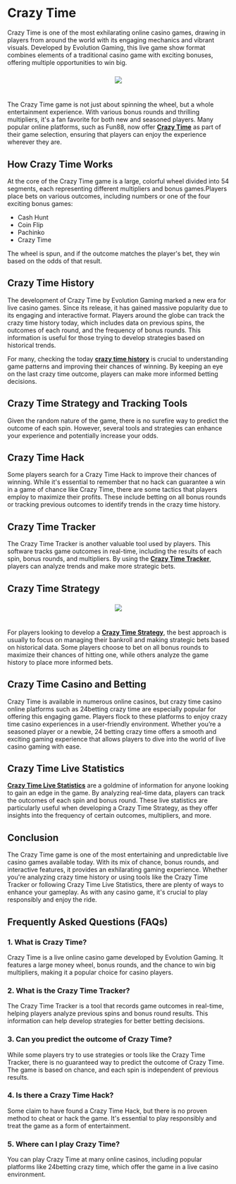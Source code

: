 # Crazy Time<!-- omit in toc -->

Crazy Time is one of the most exhilarating online casino games, drawing in players from around the world with its engaging mechanics and vibrant visuals. Developed by Evolution Gaming, this live game show format combines elements of a traditional casino game with exciting bonuses, offering multiple opportunities to win big.

<h3 align=center>
<img src='https://simiarora.in/wp-content/uploads/2024/09/crazy-time.webp'>
</h3>
<h3 align=center>
<table align=center> <tr>
</tr></table></h3> 

The Crazy Time game is not just about spinning the wheel, but a whole entertainment experience. With various bonus rounds and thrilling multipliers, it's a fan favorite for both new and seasoned players. Many popular online platforms, such as Fun88, now offer <a href="https://link.fun88-india.com/fun88-crazy-time"><b>Crazy Time</b></a> as part of their game selection, ensuring that players can enjoy the experience wherever they are.

<h2>How Crazy Time Works</h2>
At the core of the Crazy Time game is a large, colorful wheel divided into 54 segments, each representing different multipliers and bonus games.Players place bets on various outcomes, including numbers or one of the four exciting bonus games:
<ul>
  
 <li>Cash Hunt </li>
 <li>Coin Flip</li>
 <li>Pachinko</li>
 <li>Crazy Time </li>
</ul>
The wheel is spun, and if the outcome matches the player's bet, they win based on the odds of that result.

<h2>Crazy Time History</h2>

The development of Crazy Time by Evolution Gaming marked a new era for live casino games. Since its release, it has gained massive popularity due to its engaging and interactive format. Players around the globe can track the crazy time history today, which includes data on previous spins, the outcomes of each round, and the frequency of bonus rounds. This information is useful for those trying to develop strategies based on historical trends.

For many, checking the today <a href="https://link.fun88-india.com/blog-crazy-time-history"><b>crazy time history</b></a> is crucial to understanding game patterns and improving their chances of winning. By keeping an eye on the last crazy time outcome, players can make more informed betting decisions.

<h2>Crazy Time Strategy and Tracking Tools</h2>

Given the random nature of the game, there is no surefire way to predict the outcome of each spin. However, several tools and strategies can enhance your experience and potentially increase your odds.

<h2>Crazy Time Hack</h2>

Some players search for a Crazy Time Hack to improve their chances of winning. While it's essential to remember that no hack can guarantee a win in a game of chance like Crazy Time, there are some tactics that players employ to maximize their profits. These include betting on all bonus rounds or tracking previous outcomes to identify trends in the crazy time history.

<h2>Crazy Time Tracker</h2>

The Crazy Time Tracker is another valuable tool used by players. This software tracks game outcomes in real-time, including the results of each spin, bonus rounds, and multipliers. By using the <a href="https://link.fun88-india.com/blog-crazy-time-tracker"><b>Crazy Time Tracker</b></a>, players can analyze trends and make more strategic bets.

<h2>Crazy Time Strategy</h2>

<h3 align=center>
<img src='https://gawc.edu.in/uploads/logo/assets/wp-content/uploads/2024/01/d0bad0b0d0ba-d0b2d18bd0b8d0b3d180d0b0d182d18c-d0b2-crazy-time_1e3c31917.jpg'>
</h3>
<h3 align=center>
<table align=center> <tr>
</tr></table></h3> 

For players looking to develop a <a href="https://link.fun88-india.com/blog-crazy-time-strategy-and-tips"><b>Crazy Time Strategy</b></a>, the best approach is usually to focus on managing their bankroll and making strategic bets based on historical data. Some players choose to bet on all bonus rounds to maximize their chances of hitting one, while others analyze the game history to place more informed bets.

<h2>Crazy Time Casino and Betting</h2>

Crazy Time is available in numerous online casinos, but crazy time casino online platforms such as 24betting crazy time are especially popular for offering this engaging game. Players flock to these platforms to enjoy crazy time casino experiences in a user-friendly environment. Whether you’re a seasoned player or a newbie, 24 betting crazy time offers a smooth and exciting gaming experience that allows players to dive into the world of live casino gaming with ease.

<h2>Crazy Time Live Statistics</h2>

<a href="https://link.fun88-india.com/blog-crazy-time-statistics"><b>Crazy Time Live Statistics</b></a> are a goldmine of information for anyone looking to gain an edge in the game. By analyzing real-time data, players can track the outcomes of each spin and bonus round. These live statistics are particularly useful when developing a Crazy Time Strategy, as they offer insights into the frequency of certain outcomes, multipliers, and more.

<h2>Conclusion</h2>
The Crazy Time game is one of the most entertaining and unpredictable live casino games available today. With its mix of chance, bonus rounds, and interactive features, it provides an exhilarating gaming experience. Whether you're analyzing crazy time history or using tools like the Crazy Time Tracker or following Crazy Time Live Statistics, there are plenty of ways to enhance your gameplay. As with any casino game, it's crucial to play responsibly and enjoy the ride.


<h2>Frequently Asked Questions (FAQs)</h2>

<h3>1. What is Crazy Time?</h3>
Crazy Time is a live online casino game developed by Evolution Gaming. It features a large money wheel, bonus rounds, and the chance to win big multipliers, making it a popular choice for casino players.

<h3>2. What is the Crazy Time Tracker?</h3>
The Crazy Time Tracker is a tool that records game outcomes in real-time, helping players analyze previous spins and bonus round results. This information can help develop strategies for better betting decisions.

<h3>3. Can you predict the outcome of Crazy Time?</h3>
While some players try to use strategies or tools like the Crazy Time Tracker, there is no guaranteed way to predict the outcome of Crazy Time. The game is based on chance, and each spin is independent of previous results.

<h3>4. Is there a Crazy Time Hack?</h3>
Some claim to have found a Crazy Time Hack, but there is no proven method to cheat or hack the game. It's essential to play responsibly and treat the game as a form of entertainment.

<h3>5. Where can I play Crazy Time?</h3>
You can play Crazy Time at many online casinos, including popular platforms like 24betting crazy time, which offer the game in a live casino environment.
